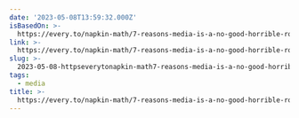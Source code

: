 ```yaml
---
date: '2023-05-08T13:59:32.000Z'
isBasedOn: >-
  https://every.to/napkin-math/7-reasons-media-is-a-no-good-horrible-rotten-business-that-i-love-anyways
link: >-
  https://every.to/napkin-math/7-reasons-media-is-a-no-good-horrible-rotten-business-that-i-love-anyways
slug: >-
  2023-05-08-httpseverytonapkin-math7-reasons-media-is-a-no-good-horrible-rotten-business-that-i-love-anyways
tags:
  - media
title: >-
  https://every.to/napkin-math/7-reasons-media-is-a-no-good-horrible-rotten-business-that-i-love-anyways
---
```


